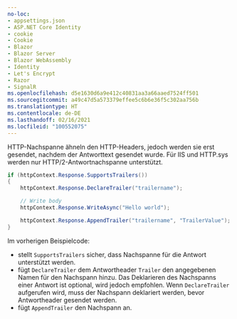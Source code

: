 ```yaml
---
no-loc:
- appsettings.json
- ASP.NET Core Identity
- cookie
- Cookie
- Blazor
- Blazor Server
- Blazor WebAssembly
- Identity
- Let's Encrypt
- Razor
- SignalR
ms.openlocfilehash: d5e1630d6a9e412c40831aa3a66aaed7524ff501
ms.sourcegitcommit: a49c47d5a573379effee5c6b6e36f5c302aa756b
ms.translationtype: HT
ms.contentlocale: de-DE
ms.lasthandoff: 02/16/2021
ms.locfileid: "100552075"
---
```

HTTP-Nachspanne ähneln den HTTP-Headers, jedoch werden sie erst gesendet, nachdem der Antworttext gesendet wurde. Für IIS und HTTP.sys werden nur HTTP/2-Antwortnachspanne unterstützt.

```csharp
if (httpContext.Response.SupportsTrailers())
{
    httpContext.Response.DeclareTrailer("trailername"); 

    // Write body
    httpContext.Response.WriteAsync("Hello world");

    httpContext.Response.AppendTrailer("trailername", "TrailerValue");
}
```

Im vorherigen Beispielcode:

* stellt `SupportsTrailers` sicher, dass Nachspanne für die Antwort unterstützt werden.
* fügt `DeclareTrailer` dem Antwortheader `Trailer` den angegebenen Namen für den Nachspann hinzu. Das Deklarieren des Nachspanns einer Antwort ist optional, wird jedoch empfohlen. Wenn `DeclareTrailer` aufgerufen wird, muss der Nachspann deklariert werden, bevor Antwortheader gesendet werden.
* fügt `AppendTrailer` den Nachspann an.
